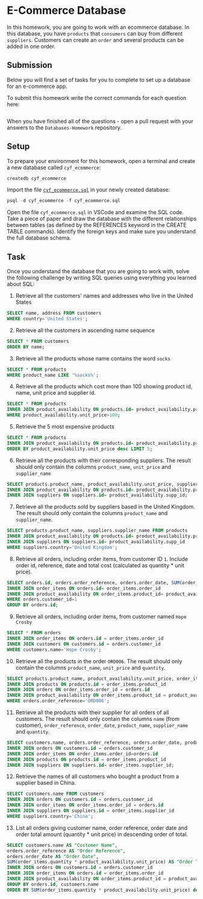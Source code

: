 # E-Commerce Database

In this homework, you are going to work with an ecommerce database. In this database, you have `products` that `consumers` can buy from different `suppliers`. Customers can create an `order` and several products can be added in one order.

## Submission

Below you will find a set of tasks for you to complete to set up a database for an e-commerce app.

To submit this homework write the correct commands for each question here:
```sql


```

When you have finished all of the questions - open a pull request with your answers to the `Databases-Homework` repository.

## Setup

To prepare your environment for this homework, open a terminal and create a new database called `cyf_ecommerce`:

```sql
createdb cyf_ecommerce
```

Import the file [`cyf_ecommerce.sql`](./cyf_ecommerce.sql) in your newly created database:

```sql
psql -d cyf_ecommerce -f cyf_ecommerce.sql

```

Open the file `cyf_ecommerce.sql` in VSCode and examine the SQL code. Take a piece of paper and draw the database with the different relationships between tables (as defined by the REFERENCES keyword in the CREATE TABLE commands). Identify the foreign keys and make sure you understand the full database schema.

## Task

Once you understand the database that you are going to work with, solve the following challenge by writing SQL queries using everything you learned about SQL:

1. Retrieve all the customers' names and addresses who live in the United States
```sql
SELECT name, address FROM customers 
WHERE country='United States';
```

2. Retrieve all the customers in ascending name sequence
```sql
SELECT * FROM customers 
ORDER BY name;
```

3. Retrieve all the products whose name contains the word `socks`
```sql
SELECT * FROM products 
WHERE product_name LIKE '%socks%';
```

4. Retrieve all the products which cost more than 100 showing product id, name, unit price and supplier id.
```sql
SELECT * FROM products 
INNER JOIN product_availability ON products.id= product_availability.prod_id 
WHERE product_availability.unit_price>100;
```

5. Retrieve the 5 most expensive products
```sql
SELECT * FROM products 
INNER JOIN product_availability ON products.id= product_availability.prod_id 
ORDER BY product_availability.unit_price desc LIMIT 5;
```

6. Retrieve all the products with their corresponding suppliers. The result should only contain the columns `product_name`, `unit_price` and `supplier_name`
```sql
SELECT products.product_name, product_availability.unit_price, suppliers.supplier_name FROM products 
INNER JOIN product_availability ON products.id= product_availability.prod_id 
INNER JOIN suppliers ON suppliers.id= product_availability.supp_id;
```

7. Retrieve all the products sold by suppliers based in the United Kingdom. The result should only contain the columns `product_name` and `supplier_name`.
```sql
SELECT products.product_name, suppliers.supplier_name FROM products 
INNER JOIN product_availability ON products.id= product_availability.prod_id 
INNER JOIN suppliers ON suppliers.id= product_availability.supp_id
WHERE suppliers.country='United Kingdom';
```

8. Retrieve all orders, including order items, from customer ID `1`. Include order id, reference, date and total cost (calculated as quantity * unit price).
```sql
SELECT orders.id, orders.order_reference, orders.order_date, SUM(order_items.quantity * product_availability.unit_price) as "total cost"  FROM orders 
INNER JOIN order_items ON orders.id= order_items.order_id
INNER JOIN product_availability ON order_items.product_id= product_availability.prod_id AND order_items.supplier_id = product_availability.supp_id
WHERE orders.customer_id=1
GROUP BY orders.id;
```

9. Retrieve all orders, including order items, from customer named `Hope Crosby`
```sql
SELECT * FROM orders
INNER JOIN order_items ON orders.id = order_items.order_id
INNER JOIN customers ON customers.id = orders.customer_id 
WHERE customers.name='Hope Crosby';
```

10. Retrieve all the products in the order `ORD006`. The result should only contain the columns `product_name`, `unit_price` and `quantity`.
```sql
SELECT products.product_name, product_availability.unit_price, order_items.quantity FROM order_items
INNER JOIN products ON products.id = order_items.product_id
INNER JOIN orders ON order_items.order_id = orders.id
INNER JOIN product_availability ON order_items.product_id = product_availability.prod_id AND order_items.supplier_id = product_availability.supp_id
WHERE orders.order_reference='ORD006';
```

11. Retrieve all the products with their supplier for all orders of all customers. The result should only contain the columns `name` (from customer), `order_reference`, `order_date`, `product_name`, `supplier_name` and `quantity`.
```sql
SELECT customers.name, orders.order_reference, orders.order_date, products.product_name, suppliers.supplier_name, order_items.quantity FROM customers
INNER JOIN orders ON customers.id = orders.customer_id
INNER JOIN order_items ON order_items.order_id=orders.id
INNER JOIN products ON products.id = order_items.product_id
INNER JOIN suppliers ON suppliers.id= order_items.supplier_id;
```

12. Retrieve the names of all customers who bought a product from a supplier based in China.
```sql
SELECT customers.name FROM customers
INNER JOIN orders ON customers.id = orders.customer_id
INNER JOIN order_items ON order_items.order_id = orders.id
INNER JOIN suppliers ON suppliers.id = order_items.supplier_id
WHERE suppliers.country='China';
```

13. List all orders giving customer name, order reference, order date and order total amount (quantity * unit price) in descending order of total.
```sql
SELECT customers.name AS "Customer Name",
orders.order_reference AS "Order Reference", 
orders.order_date AS "Order Date", 
SUM(order_items.quantity * product_availability.unit_price) AS "Order Total Amount"  FROM customers 
INNER JOIN orders ON customers.id = orders.customer_id
INNER JOIN order_items ON orders.id = order_items.order_id
INNER JOIN product_availability ON order_items.product_id = product_availability.prod_id AND order_items.supplier_id = product_availability.supp_id
GROUP BY orders.id, customers.name
ORDER BY SUM(order_items.quantity * product_availability.unit_price) desc;
```
